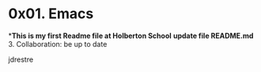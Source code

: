 # 0x01. Emacs

*__This is my first Readme file at Holberton School__ 
__update file README.md__ 3. Collaboration: be up to date

jdrestre

